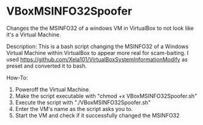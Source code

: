# VBoxMSINFO32Spoofer
Changes the the MSINFO32 of a windows VM in VirtualBox to not look like it's a Virtual Machine.


Description: This is a bash script changing the MSINFO32 of a Windows Virtual Machine within VirtualBox to appear more real for scam-baiting. I used https://github.com/Xela101/VirtualBoxSystemInformationModify as preset and converted it to bash.

How-To:

1. Poweroff the Virtual Machine.
2. Make the script executable with "chmod +x VBoxMSINFO32Spoofer.sh"
3. Execute the script with "./VBoxMSINFO32Spoofer.sh"
4. Enter the VM's name as the script asks you to.
5. Start the VM and check if it successfully changed the MSINFO32

